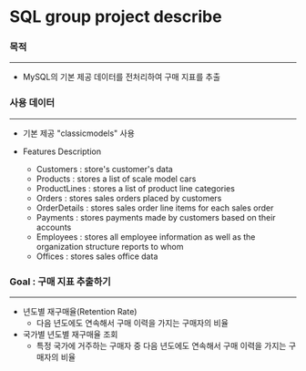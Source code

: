 # SQL group project describe

### 목적
---
- MySQL의 기본 제공 데이터를 전처리하여 구매 지표를 추출 

### 사용 데이터
---
- 기본 제공 "classicmodels" 사용

- Features Description
  * Customers : store's customer's data
  * Products : stores a list of scale model cars
  * ProductLines : stores a list of product line categories
  * Orders : stores sales orders placed by customers
  * OrderDetails : stores sales order line items for each sales order
  * Payments : stores payments made by customers based on their accounts
  * Employees : stores all employee information as well as the organization structure reports to whom
  * Offices : stores sales office data

 
### Goal : 구매 지표 추출하기
---
* 년도별 재구매율(Retention Rate)
  * 다음 년도에도 연속해서 구매 이력을 가지는 구매자의 비율
* 국가별 년도별 재구매율 조회
  * 특정 국가에 거주하는 구매자 중 다음 년도에도 연속해서 구매 이력을 가지는 구매자의 비율
